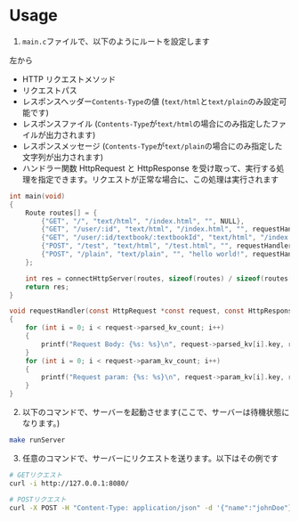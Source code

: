 # Usage

1. `main.c`ファイルで、以下のようにルートを設定します

左から

- HTTP リクエストメソッド
- リクエストパス
- レスポンスヘッダー`Contents-Type`の値 (`text/html`と`text/plain`のみ設定可能です)
- レスポンスファイル (`Contents-Type`が`text/html`の場合にのみ指定したファイルが出力されます)
- レスポンスメッセージ (`Contents-Type`が`text/plain`の場合にのみ指定した文字列が出力されます)
- ハンドラー関数 HttpRequest と HttpResponse を受け取って、実行する処理を指定できます。リクエストが正常な場合に、この処理は実行されます

```c
int main(void)
{
    Route routes[] = {
        {"GET", "/", "text/html", "/index.html", "", NULL},
        {"GET", "/user/:id", "text/html", "/index.html", "", requestHandler},
        {"GET", "/user/:id/textbook/:textbookId", "text/html", "/index.html", "", requestHandler},
        {"POST", "/test", "text/html", "/test.html", "", requestHandler},
        {"POST", "/plain", "text/plain", "", "hello world!", requestHandler},
    };

    int res = connectHttpServer(routes, sizeof(routes) / sizeof(routes[0]));
    return res;
}

void requestHandler(const HttpRequest *const request, const HttpResponse *const response)
{
    for (int i = 0; i < request->parsed_kv_count; i++)
    {
        printf("Request Body: {%s: %s}\n", request->parsed_kv[i].key, request->parsed_kv[i].value);
    }
    for (int i = 0; i < request->param_kv_count; i++)
    {
        printf("Request param: {%s: %s}\n", request->param_kv[i].key, request->param_kv[i].value);
    }
}
```

2. 以下のコマンドで、サーバーを起動させます(ここで、サーバーは待機状態になります。)

```bash
make runServer
```

3. 任意のコマンドで、サーバーにリクエストを送ります。以下はその例です

```bash
# GETリクエスト
curl -i http://127.0.0.1:8080/

# POSTリクエスト
curl -X POST -H "Content-Type: application/json" -d '{"name":"johnDoe"}' http://127.0.0.1:8080/user/
```
